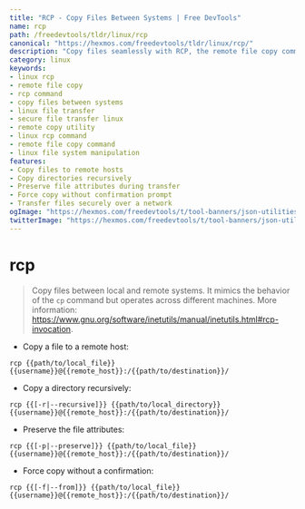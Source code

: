 ```yaml
---
title: "RCP - Copy Files Between Systems | Free DevTools"
name: rcp
path: /freedevtools/tldr/linux/rcp
canonical: "https://hexmos.com/freedevtools/tldr/linux/rcp/"
description: "Copy files seamlessly with RCP, the remote file copy command. Securely transfer files between local and remote Linux systems. Free online tool, no registration required."
category: linux
keywords:
- linux rcp
- remote file copy
- rcp command
- copy files between systems
- linux file transfer
- secure file transfer linux
- remote copy utility
- linux rcp command
- remote file copy command
- linux file system manipulation
features:
- Copy files to remote hosts
- Copy directories recursively
- Preserve file attributes during transfer
- Force copy without confirmation prompt
- Transfer files securely over a network
ogImage: "https://hexmos.com/freedevtools/t/tool-banners/json-utilities-banner.png"
twitterImage: "https://hexmos.com/freedevtools/t/tool-banners/json-utilities-banner.png"
---
```


# rcp

> Copy files between local and remote systems.
> It mimics the behavior of the `cp` command but operates across different machines.
> More information: <https://www.gnu.org/software/inetutils/manual/inetutils.html#rcp-invocation>.

- Copy a file to a remote host:

`rcp {{path/to/local_file}} {{username}}@{{remote_host}}:/{{path/to/destination}}/`

- Copy a directory recursively:

`rcp {{[-r|--recursive]}} {{path/to/local_directory}} {{username}}@{{remote_host}}:/{{path/to/destination}}/`

- Preserve the file attributes:

`rcp {{[-p|--preserve]}} {{path/to/local_file}} {{username}}@{{remote_host}}:/{{path/to/destination}}/`

- Force copy without a confirmation:

`rcp {{[-f|--from]}} {{path/to/local_file}} {{username}}@{{remote_host}}:/{{path/to/destination}}/`
